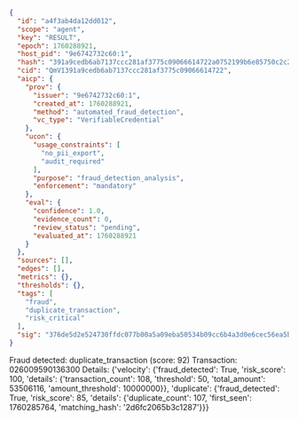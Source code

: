 ```json
{
  "id": "a4f3ab4da12dd012",
  "scope": "agent",
  "key": "RESULT",
  "epoch": 1760288921,
  "host_pid": "9e6742732c60:1",
  "hash": "391a9cedb6ab7137ccc281af3775c09066614722a0752199b6e85750c2c2e88c",
  "cid": "QmV1391a9cedb6ab7137ccc281af3775c09066614722",
  "aicp": {
    "prov": {
      "issuer": "9e6742732c60:1",
      "created_at": 1760288921,
      "method": "automated_fraud_detection",
      "vc_type": "VerifiableCredential"
    },
    "ucon": {
      "usage_constraints": [
        "no_pii_export",
        "audit_required"
      ],
      "purpose": "fraud_detection_analysis",
      "enforcement": "mandatory"
    },
    "eval": {
      "confidence": 1.0,
      "evidence_count": 0,
      "review_status": "pending",
      "evaluated_at": 1760288921
    }
  },
  "sources": [],
  "edges": [],
  "metrics": {},
  "thresholds": {},
  "tags": [
    "fraud",
    "duplicate_transaction",
    "risk_critical"
  ],
  "sig": "376de5d2e524730ffdc077b00a5a09eba50534b09cc6b4a3d0e6cec56ea5b1b2"
}
```

Fraud detected: duplicate_transaction (score: 92)
Transaction: 026009590136300
Details: {'velocity': {'fraud_detected': True, 'risk_score': 100, 'details': {'transaction_count': 108, 'threshold': 50, 'total_amount': 53506116, 'amount_threshold': 10000000}}, 'duplicate': {'fraud_detected': True, 'risk_score': 85, 'details': {'duplicate_count': 107, 'first_seen': 1760285764, 'matching_hash': '2d6fc2065b3c1287'}}}
